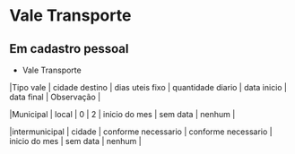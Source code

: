 # Vale Transporte

## Em cadastro pessoal
- Vale Transporte
    
|Tipo vale       | cidade destino | dias uteis fixo      | quantidade diario     | data inicio   | data final | Observação  |

|Municipal       |      local     |        0             |          2            | inicio do mes |  sem data  | nenhum      |

|intermunicipal  |     cidade     | conforme necessario  | conforme necessario   | inicio do mes |  sem data  | nenhum      |


